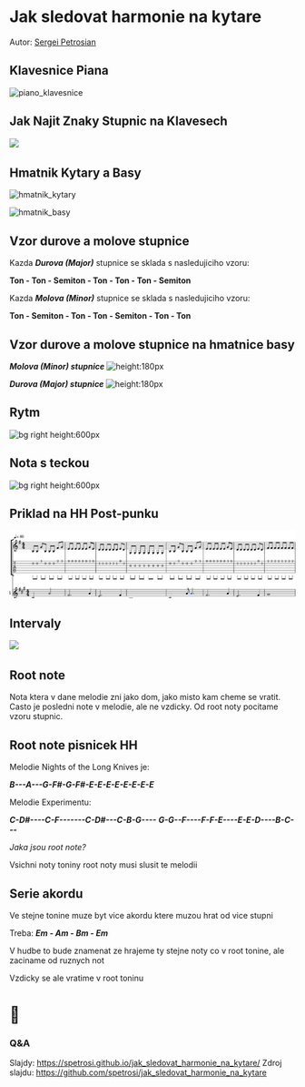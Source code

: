 <!--
theme: gaia
class:
 - invert
headingDivider: 2 
paginate: true
-->

<!--
_class:
 - lead
 - invert
-->

# Jak sledovat harmonie na kytare

Autor: [Sergei Petrosian](mailto:spetrosi@redhat.com)

## Klavesnice Piana

![piano_klavesnice](https://media.istockphoto.com/photos/topdown-view-of-piano-keyboard-keys-with-letters-of-notes-of-the-picture-id1035550740)

## Jak Najit Znaky Stupnic na Klavesech

![](https://blog.sheetmusicplus.com/wp-content/uploads/2015/12/circle_of_fifths_deluxe_4-svg.png)

## Hmatnik Kytary a Basy

![hmatnik_kytary](https://qph.fs.quoracdn.net/main-qimg-14e6af9f33d8f01f75ab875735c81244.webp)

![hmatnik_basy](https://www.cyberfretbass.com/wp-content/uploads/2014/12/natural-notes-and-sharps-on-bass-neck.gif)

## Vzor durove a molove stupnice

Kazda ***Durova (Major)*** stupnice se sklada s nasledujiciho vzoru:

**Ton - Ton - Semiton - Ton - Ton - Ton - Semiton**

Kazda ***Molova (Minor)*** stupnice se sklada s nasledujiciho vzoru:

**Ton - Semiton - Ton - Ton - Semiton - Ton - Ton**

## <!--fit--> Vzor durove a molove stupnice na hmatnice basy

***Molova (Minor)  stupnice***
![height:180px](https://smartbassguitar.com/wp-content/uploads/2013/10/Screen-Shot-2013-10-27-at-1.06.48-PM.png)

***Durova (Major)  stupnice***
![height:180px](https://smartbassguitar.com/wp-content/uploads/2013/10/major-scale.png)

## Rytm

![bg right height:600px](https://i1.wp.com/juliajooya.com/wp-content/uploads/2020/12/rhythm-in-music-note-values-chart-US-note-names.png?resize=800%2C1133&ssl=1)

## Nota s teckou

![bg right height:600px](https://res.cloudinary.com/the-online-metronome/image/upload/v1631114705/theonlinemetronome/dotted_rhythms_get_half_b6e1568060_w4xaud.png)

## Priklad na HH Post-punku

![width:1000px](post-punk.png)

## Intervaly

![](https://www.researchgate.net/publication/322910894/figure/tbl1/AS:864036845543428@1583013845831/Consonant-and-dissonant-combinations-of-sounds.png)

## Root note

Nota ktera v dane melodie zni jako dom, jako misto kam cheme se vratit. Casto je posledni note v melodie, ale ne vzdicky. Od root noty pocitame vzoru stupnic.

## Root note pisnicek HH

Melodie Nights of the Long Knives je:


***B---A---G-F#-G-F#-E-E-E-E-E-E-E-E***

Melodie Experimentu:

***C-D#----C-F-------C-D#---C-B-G----***
***G-G--F----F-F-E----E-E-D----B-C---***

*Jaka jsou root note?*

Vsichni noty toniny root noty musi slusit te melodii

## Serie akordu

Ve stejne tonine muze byt vice akordu ktere muzou hrat od vice stupni

Treba: ***Em - Am - Bm - Em***

V hudbe to bude znamenat ze hrajeme ty stejne noty co v root tonine, ale zaciname od ruznych not

Vzdicky se ale vratime v root toninu

# 🎉
<!--
_class:
 - lead
 - invert
-->
### Q&A
Slajdy: https://spetrosi.github.io/jak_sledovat_harmonie_na_kytare/
Zdroj slajdu: https://github.com/spetrosi/jak_sledovat_harmonie_na_kytare
